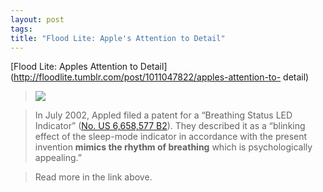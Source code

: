 ```yaml
--- 
layout: post
tags: 
title: "Flood Lite: Apple's Attention to Detail"
---
```

[Flood Lite: Apples Attention to
Detail](http://floodlite.tumblr.com/post/1011047822/apples-attention-to-
detail)

> ![](http://media.tumblr.com/tumblr_l7qcglAIVa1qz7g5t.jpg)

>

> In July 2002, Appled filed a patent for a “Breathing Status LED Indicator”
([No. US 6,658,577 B2](http://www.freepatentsonline.com/6658577.html)). They
described it as a “blinking effect of the sleep-mode indicator in accordance
with the present invention **mimics the rhythm of breathing** which is
psychologically appealing.”

>

> Read more in the link above.
